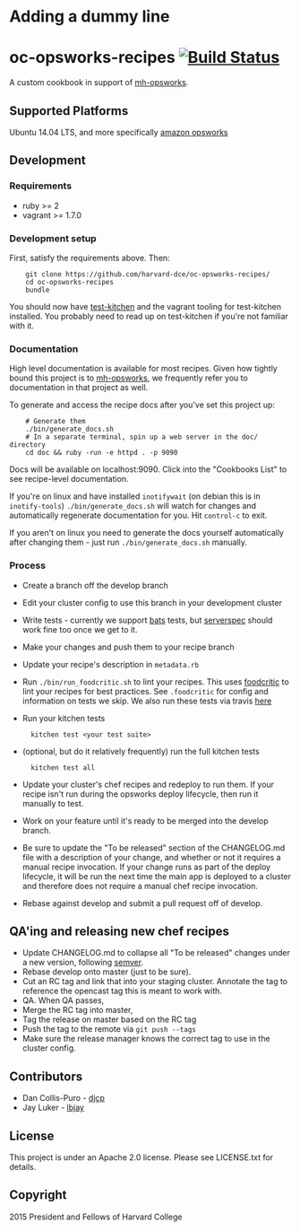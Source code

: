
# Adding a dummy line

# oc-opsworks-recipes [![Build Status](https://secure.travis-ci.org/harvard-dce/oc-opsworks-recipes.png?branch=master)](https://travis-ci.org/harvard-dce/oc-opsworks-recipes)

A custom cookbook in support of [mh-opsworks](https://github.com/harvard-dce/mh-opsworks).

## Supported Platforms

Ubuntu 14.04 LTS, and more specifically [amazon
opsworks](https://aws.amazon.com/opsworks/)

## Development

### Requirements

* ruby >= 2
* vagrant >= 1.7.0

### Development setup

First, satisfy the requirements above. Then:

        git clone https://github.com/harvard-dce/oc-opsworks-recipes/
        cd oc-opsworks-recipes
        bundle

You should now have [test-kitchen](http://kitchen.ci) and the vagrant tooling
for test-kitchen installed. You probably need to read up on test-kitchen if
you're not familiar with it.

### Documentation

High level documentation is available for most recipes. Given how tightly bound
this project is to [mh-opsworks](https://github.com/harvard-dce/mh-opsworks),
we frequently refer you to documentation in that project as well.

To generate and access the recipe docs after you've set this project up:

        # Generate them
        ./bin/generate_docs.sh
        # In a separate terminal, spin up a web server in the doc/ directory
        cd doc && ruby -run -e httpd . -p 9090

Docs will be available on localhost:9090. Click into the "Cookbooks List" to
see recipe-level documentation.

If you're on linux and have installed `inotifywait` (on debian this is in
`inotify-tools`) `./bin/generate_docs.sh` will watch for changes and
automatically regenerate documentation for you. Hit `control-c` to exit.

If you aren't on linux you need to generate the docs yourself automatically
after changing them - just run `./bin/generate_docs.sh` manually.

### Process

* Create a branch off the develop branch
* Edit your cluster config to use this branch in your development cluster
* Write tests - currently we support
  [bats](https://github.com/sstephenson/bats) tests, but
  [serverspec](http://serverspec.org/) should work fine too once we get to it.
* Make your changes and push them to your recipe branch
* Update your recipe's description in `metadata.rb`
* Run `./bin/run_foodcritic.sh` to lint your recipes. This uses
  [foodcritic](http://www.foodcritic.io) to lint your recipes for best
  practices. See `.foodcritic`  for config and information on tests we skip.
  We also run these tests via travis
  [here](https://travis-ci.org/harvard-dce/oc-opsworks-recipes)
* Run your kitchen tests

        kitchen test <your test suite>

* (optional, but do it relatively frequently) run the full kitchen tests

        kitchen test all

* Update your cluster's chef recipes and redeploy to run them. If your recipe
  isn't run during the opsworks deploy lifecycle, then run it manually to test.
* Work on your feature until it's ready to be merged into the develop branch.
* Be sure to update the "To be released" section of the CHANGELOG.md file with
  a description of your change, and whether or not it requires a manual recipe
  invocation. If your change runs as part of the deploy lifecycle, it will be run
  the next time the main app is deployed to a cluster and therefore does not
  require a manual chef recipe invocation.
* Rebase against develop and submit a pull request off of develop.

## QA'ing and releasing new chef recipes

* Update CHANGELOG.md to collapse all "To be released" changes under a new
  version, following [semver](http://semver.org).
* Rebase develop onto master (just to be sure).
* Cut an RC tag and link that into your staging cluster. Annotate the tag to
  reference the opencast tag this is meant to work with.
* QA. When QA passes,
* Merge the RC tag into master,
* Tag the release on master based on the RC tag
* Push the tag to the remote via `git push --tags`
* Make sure the release manager knows the correct tag to use in the cluster
  config.

## Contributors

* Dan Collis-Puro - [djcp](https://github.com/djcp)
* Jay Luker - [lbjay](https://github.com/lbjay)

## License

This project is under an Apache 2.0 license. Please see LICENSE.txt for details.

## Copyright

2015 President and Fellows of Harvard College
